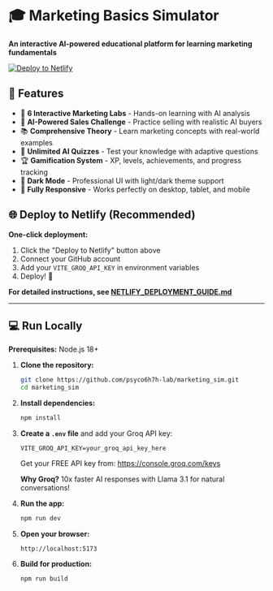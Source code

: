 # 🎓 Marketing Basics Simulator

**An interactive AI-powered educational platform for learning marketing fundamentals**

[![Deploy to Netlify](https://www.netlify.com/img/deploy/button.svg)](https://app.netlify.com/start/deploy?repository=https://github.com/psyco6h7h-lab/marketing_sim)

## 🚀 Features

- 🧪 **6 Interactive Marketing Labs** - Hands-on learning with AI analysis
- 🤖 **AI-Powered Sales Challenge** - Practice selling with realistic AI buyers
- 📚 **Comprehensive Theory** - Learn marketing concepts with real-world examples
- 🎯 **Unlimited AI Quizzes** - Test your knowledge with adaptive questions
- 🏆 **Gamification System** - XP, levels, achievements, and progress tracking
- 🌙 **Dark Mode** - Professional UI with light/dark theme support
- 📱 **Fully Responsive** - Works perfectly on desktop, tablet, and mobile

## 🌐 Deploy to Netlify (Recommended)

**One-click deployment:**

1. Click the "Deploy to Netlify" button above
2. Connect your GitHub account
3. Add your `VITE_GROQ_API_KEY` in environment variables
4. Deploy! 🚀

**For detailed instructions, see [NETLIFY_DEPLOYMENT_GUIDE.md](./NETLIFY_DEPLOYMENT_GUIDE.md)**

---

## 💻 Run Locally

**Prerequisites:** Node.js 18+

1. **Clone the repository:**
   ```bash
   git clone https://github.com/psyco6h7h-lab/marketing_sim.git
   cd marketing_sim
   ```

2. **Install dependencies:**
   ```bash
   npm install
   ```

3. **Create a `.env` file** and add your Groq API key:
   ```
   VITE_GROQ_API_KEY=your_groq_api_key_here
   ```
   Get your FREE API key from: https://console.groq.com/keys
   
   **Why Groq?** 10x faster AI responses with Llama 3.1 for natural conversations!

4. **Run the app:**
   ```bash
   npm run dev
   ```

5. **Open your browser:**
   ```
   http://localhost:5173
   ```

6. **Build for production:**
   ```bash
   npm run build
   ```
